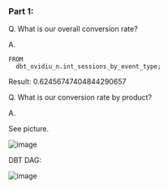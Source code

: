 ### Part 1:

Q. What is our overall conversion rate?

A. 

```SELECT SUM(checkout) / COUNT(session_guid)
FROM 
  dbt_ovidiu_n.int_sessions_by_event_type;
```

Result: 0.62456747404844290657

Q. What is our conversion rate by product?

A.

See picture.

![image](https://user-images.githubusercontent.com/46457104/160331311-f17af61d-80da-4fdf-bfb1-15414c861786.png)


DBT DAG:

![image](https://user-images.githubusercontent.com/46457104/160331338-2afbd012-e9e2-463b-8629-b029f62df6c0.png)
